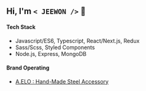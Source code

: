 ## Hi, I'm `< JEEWON />` 👻

#### Tech Stack

- Javascript/ES6, Typescript, React/Next.js, Redux
- Sass/Scss, Styled Components
- Node.js, Express, MongoDB

#### Brand Operating

- [A.ELO : Hand-Made Steel Accessory](https://www.idus.com/a-elo)
